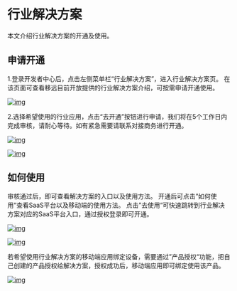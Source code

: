 # 行业解决方案

本文介绍行业解决方案的开通及使用。

## 申请开通

1.登录开发者中心后，点击左侧菜单栏“行业解决方案”，进入行业解决方案页。 在该页面可查看移远目前开放提供的行业解决方案介绍，可按需申请开通使用。

<a data-fancybox title="img" href="/guide/image2022-3-23_16-58-25.png?version=1&modificationDate=1646724770000&api=v2">![img](/guide/image2022-3-23_16-58-25.png?version=1&modificationDate=1646724770000&api=v2)</a>

2.选择希望使用的行业应用，点击“去开通”按钮进行申请，我们将在5个工作日内完成审核，请耐心等待。如有紧急需要请联系对接商务进行开通。

<a data-fancybox title="img" href="/guide/image2022-3-23_16-58-56.png?version=1&modificationDate=1646724878000&api=v2">![img](/guide/image2022-3-23_16-58-56.png?version=1&modificationDate=1646724878000&api=v2)</a>

<a data-fancybox title="img" href="/guide/image2022-3-23_16-59-26.png?version=1&modificationDate=1646724906000&api=v2">![img](/guide/image2022-3-23_16-59-26.png?version=1&modificationDate=1646724906000&api=v2)</a>

## 如何使用

审核通过后，即可查看解决方案的入口以及使用方法。
开通后可点击”如何使用“查看SaaS平台以及移动端的使用方法。
点击”去使用“可快速跳转到行业解决方案对应的SaaS平台入口，通过授权登录即可开通。

<a data-fancybox title="img" href="/guide/image2022-3-23_17-0-5.png?version=1&modificationDate=1646725316000&api=v2">![img](/guide/image2022-3-23_17-0-5.png?version=1&modificationDate=1646725316000&api=v2)</a>

<a data-fancybox title="img" href="/guide/image2022-3-21_18-21-15.png">![img](/guide/image2022-3-21_18-21-15.png)</a>

若希望使用行业解决方案的移动端应用绑定设备，需要通过”产品授权“功能，把自己创建的产品授权给解决方案，授权成功后，移动端应用即可绑定使用该产品。

<a data-fancybox title="img" href="/guide/image2022-3-23_17-1-5.png">![img](/guide/image2022-3-23_17-1-5.png)</a>